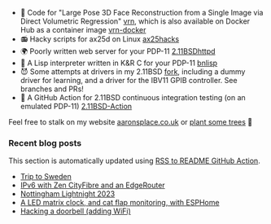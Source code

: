 - 🤡 Code for "Large Pose 3D Face Reconstruction from a Single Image
  via Direct Volumetric Regression"
  [vrn](https://github.com/AaronJackson/vrn), which is also available
  on Docker Hub as a container image
  [vrn-docker](https://github.com/AaronJackson/vrn-docker)
- 📻 Hacky scripts for ax25d on Linux
  [ax25hacks](https://github.com/AaronJackson/ax25hacks)
- 🌍 Poorly written web server for your PDP-11
  [2.11BSDhttpd](https://github.com/AaronJackson/2.11BSDhttpd)
- 🐍 A Lisp interpreter written in K&R C for your PDP-11
  [bnlisp](https://github.com/AaronJackson/bnlisp)
- 😈 Some attempts at drivers in my 2.11BSD
  [fork](https://github.com/AaronJackson/2.11BSD), including a dummy
  driver for learning, and a driver for the IBV11 GPIB controller. See
  branches and PRs!
- 🤖 A GitHub Action for 2.11BSD continuous integration testing (on an
  emulated PDP-11)
  [2.11BSD-Action](https://github.com/AaronJackson/2.11BSD-Action)

Feel free to stalk on my website
[aaronsplace.co.uk](http://aaronsplace.co.uk)
or [plant some trees](https://ecologi.com/aaronjackson?r=60ba3335dc24a022bb3f46dc) 🌳


### Recent blog posts

This section is automatically updated using [RSS to README GitHub Action](https://github.com/JasonEtco/rss-to-readme).

<!--START_SECTION:feed-->
* [Trip to Sweden](http:&#x2F;&#x2F;aaronsplace.co.uk&#x2F;blog&#x2F;2023-03-14-a-trip-to-sweden.html)
* [IPv6 with Zen CityFibre and an EdgeRouter](http:&#x2F;&#x2F;aaronsplace.co.uk&#x2F;blog&#x2F;2023-03-01-ipv6-edgerouter-cityfibre-zen.html)
* [Nottingham Lightnight 2023 ](http:&#x2F;&#x2F;aaronsplace.co.uk&#x2F;blog&#x2F;2023-02-04-nottigham-lightnight-2023.html)
* [A LED matrix clock, and cat flap monitoring, with ESPHome](http:&#x2F;&#x2F;aaronsplace.co.uk&#x2F;blog&#x2F;2023-01-09-an-led-matrix-clock-and-rfid-catflap.html)
* [Hacking a doorbell (adding WiFi) ](http:&#x2F;&#x2F;aaronsplace.co.uk&#x2F;blog&#x2F;2022-12-29-hacking-a-doorbell.html)
<!--END_SECTION:feed-->

